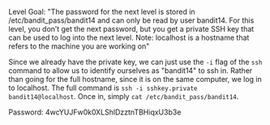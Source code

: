 Level Goal: "The password for the next level is stored in /etc/bandit_pass/bandit14 and can only be read by user bandit14. For this level, you don’t get the next password, but you get a private SSH key that can be used to log into the next level. Note: localhost is a hostname that refers to the machine you are working on"

Since we already have the private key, we can just use the `-i` flag of the `ssh` command to allow us to identify ourselves as "bandit14" to ssh in. Rather than going for the full hostname, since it is on the same computer, we log in to localhost. The full command is `ssh -i sshkey.private bandit14@localhost`. Once in, simply `cat /etc/bandit_pass/bandit14`.

Password: 4wcYUJFw0k0XLShlDzztnTBHiqxU3b3e
